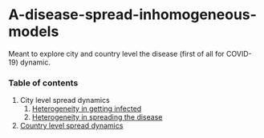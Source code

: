 # A-disease-spread-inhomogeneous-models
Meant to explore city and country level the disease (first of all for COVID-19) dynamic.

### Table of contents
1. City level spread dynamics
   1. [Heterogeneity in getting infected](city_level_spread_dynamics/1_heterogeneity_in_getting_infected.ipynb)
   1. [Heterogeneity in spreading the disease](city_level_spread_dynamics/2_heterogeneity_in_spreading_the_disease.ipynb)
1. [Country level spread dynamics](country_level_spread_dynamics.ipynb)

